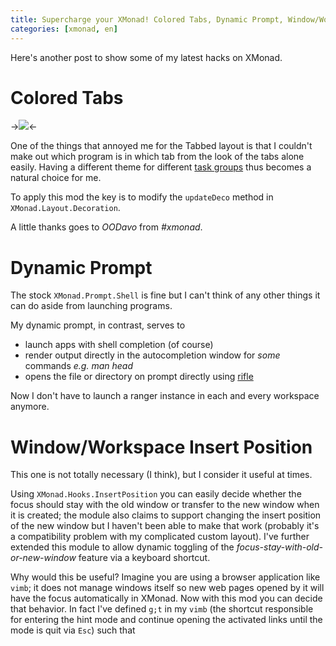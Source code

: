 ```yaml
---
title: Supercharge your XMonad! Colored Tabs, Dynamic Prompt, Window/Workspace Insert Position
categories: [xmonad, en]
---
```


Here's another post to show some of my latest hacks on XMonad.

Colored Tabs
============

->![](/images/xmonad/color_tabs)<-

One of the things that annoyed me for the Tabbed layout is that I couldn't make out which program is in which tab from the look of the tabs alone easily. Having a different theme for different [task groups](http://lynnard.tk/blog/2013/11/05/building-a-vim-like-xmonad-prompt-task-groups-topical-workspaces-float-styles-and-more/#task_group) thus becomes a natural choice for me.

To apply this mod the key is to modify the `updateDeco` method in `XMonad.Layout.Decoration`.

A little thanks goes to *OODavo* from *#xmonad*.

Dynamic Prompt
==============

The stock `XMonad.Prompt.Shell` is fine but I can't think of any other things it can do aside from launching programs.

My dynamic prompt, in contrast, serves to

* launch apps with shell completion (of course)
* render output directly in the autocompletion window for *some* commands *e.g. man head*
* opens the file or directory on prompt directly using [rifle](http://ranger.nongnu.org/)

Now I don't have to launch a ranger instance in each and every workspace anymore.

Window/Workspace Insert Position
================================

This one is not totally necessary (I think), but I consider it useful at times.

Using `XMonad.Hooks.InsertPosition` you can easily decide whether the focus should stay with the old window or transfer to the new window when it is created; the module also claims to support changing the insert position of the new window but I haven't been able to make that work (probably it's a compatibility problem with my complicated custom layout). I've further extended this module to allow dynamic toggling of the *focus-stay-with-old-or-new-window* feature via a keyboard shortcut.

Why would this be useful? Imagine you are using a browser application like `vimb`; it does not manage windows itself so new web pages opened by it will have the focus automatically in XMonad. Now with this mod you can decide that behavior. In fact I've defined `g;t` in my `vimb` (the shortcut responsible for entering the hint mode and continue opening the activated links until the mode is quit via `Esc`) such that 

